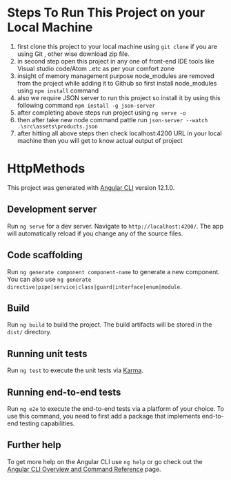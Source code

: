 # Steps To Run This Project on your Local Machine
1. first clone this project to your local machine using `git clone` if you are using Git , other wise download zip file.
2. in second step open this project in any one of front-end IDE tools like Visual studio code/Atom ..etc as per your comfort zone
3. insight of memory management purpose node_modules are removed from the project while adding it to Github so first install node_modules using `npm install` command
4. also we require JSON server to run this project so install it by using this following command `npm install -g json-server`
5. after completing above steps run project using `ng serve -o`
6. then after take new node command pattle run `json-server --watch .\src\assets\products.json`
7. after hitting all above steps then check localhost:4200 URL in your local machine then you will get to know actual output of project   

# HttpMethods

This project was generated with [Angular CLI](https://github.com/angular/angular-cli) version 12.1.0.

## Development server

Run `ng serve` for a dev server. Navigate to `http://localhost:4200/`. The app will automatically reload if you change any of the source files.

## Code scaffolding

Run `ng generate component component-name` to generate a new component. You can also use `ng generate directive|pipe|service|class|guard|interface|enum|module`.

## Build

Run `ng build` to build the project. The build artifacts will be stored in the `dist/` directory.

## Running unit tests

Run `ng test` to execute the unit tests via [Karma](https://karma-runner.github.io).

## Running end-to-end tests

Run `ng e2e` to execute the end-to-end tests via a platform of your choice. To use this command, you need to first add a package that implements end-to-end testing capabilities.

## Further help

To get more help on the Angular CLI use `ng help` or go check out the [Angular CLI Overview and Command Reference](https://angular.io/cli) page.
